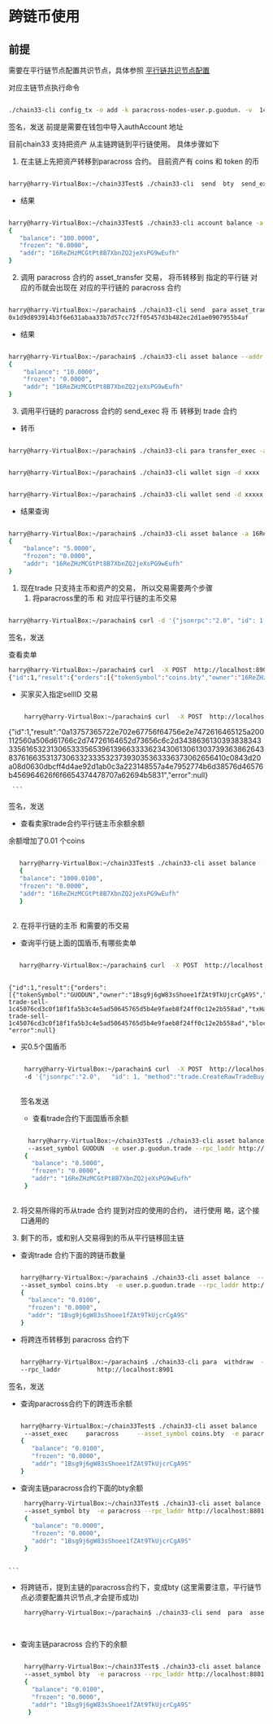 # 跨链币使用

## 前提
 需要在平行链节点配置共识节点，具体参照
 [平行链共识节点配置](https://github.com/33cn/plugin/blob/master/plugin/dapp/paracross/cmd/build/chain33.para.test.toml)
 
 对应主链节点执行命令
 ```bash
 
 ./chain33-cli config_tx -o add -k paracross-nodes-user.p.guodun. -v  14KEKbYtKKQm4wMthSK9J4La4nAiidGozt

```
 签名，发送  前提是需要在钱包中导入authAccount 地址

目前chain33 支持把资产 从主链跨链到平行链使用。 具体步骤如下

 1. 在主链上先把资产转移到paracross 合约。 目前资产有 coins 和 token 的币
 
 ```bash
 
 harry@harry-VirtualBox:~/chain33Test$ ./chain33-cli  send  bty  send_exec  -a  100  -e  paracross -k "16ReZHzMCGtPt8B7XbnZQ2jeXsPG9wEufh"
 
 ```
 * 结果
 ```bash
 
 harry@harry-VirtualBox:~/chain33Test$ ./chain33-cli account balance -a "16ReZHzMCGtPt8B7XbnZQ2jeXsPG9wEufh" -e  paracross
{
    "balance": "100.0000",
    "frozen": "0.0000",
    "addr": "16ReZHzMCGtPt8B7XbnZQ2jeXsPG9wEufh"
}

 ```
 2. 调用 paracross 合约的 asset_transfer 交易， 将币转移到 指定的平行链
    对应的币就会出现在 对应的平行链的 paracross 合约
```bash

harry@harry-VirtualBox:~/parachain$ ./chain33-cli send  para asset_transfer --title user.p.guodun. -a 10  -n test -t "16ReZHzMCGtPt8B7XbnZQ2jeXsPG9wEufh" -k "16ReZHzMCGtPt8B7XbnZQ2jeXsPG9wEufh"
0x1d9d893914b3f6e631abaa33b7d57cc72ff05457d3b482ec2d1ae0907955b4af

```
* 结果
```bash

harry@harry-VirtualBox:~/parachain$ ./chain33-cli asset balance --addr "16ReZHzMCGtPt8B7XbnZQ2jeXsPG9wEufh" --asset_exec paracross   --asset_symbol coins.bty  -e  "paracross"   --rpc_laddr http://localhost:8901
{
    "balance": "10.0000",
    "frozen": "0.0000",
    "addr": "16ReZHzMCGtPt8B7XbnZQ2jeXsPG9wEufh"
}

```

 3. 调用平行链的 paracross 合约的 send_exec 将 币 转移到 trade 合约
 
  * 转币
 
```bash

harry@harry-VirtualBox:~/parachain$ ./chain33-cli para transfer_exec -a 5 -e user.p.guodun.trade  -s coins.bty  --rpc_laddr http://localhost:8901

```

```bash

harry@harry-VirtualBox:~/parachain$ ./chain33-cli wallet sign -d xxxx  -a 16ReZHzMCGtPt8B7XbnZQ2jeXsPG9wEufh  -e 300s -f 0.001 -k 16ReZHzMCGtPt8B7XbnZQ2jeXsPG9wEufh  --paraName user.p.guodun. --rpc_laddr http://localhost:8901

```
```bash

harry@harry-VirtualBox:~/parachain$ ./chain33-cli wallet send -d xxxxx --paraName user.p.guodun. --rpc_laddr http://localhost:8901

```


* 结果查询

```bash

harry@harry-VirtualBox:~/parachain$ ./chain33-cli asset balance -a 16ReZHzMCGtPt8B7XbnZQ2jeXsPG9wEufh --asset_exec paracross  --asset_symbol coins.bty -e user.p.guodun.trade   --rpc_laddr http://localhost:8901
{
    "balance": "5.0000",
    "frozen": "0.0000",
    "addr": "16ReZHzMCGtPt8B7XbnZQ2jeXsPG9wEufh"
}

```

 1. 现在trade 只支持主币和资产的交易， 所以交易需要两个步骤
    1. 将paracross里的币 和 对应平行链的主币交易
    
 ```bash
 
harry@harry-VirtualBox:~/parachain$ curl -d '{"jsonrpc":"2.0", "id": 1, "method":"trade.CreateRawTradeSellTx","params":[{"tokenSymbol":"coins.bty", "amountPerBoardlot":1, "minBoardlot":1,"pricePerBoardlot":1,"totalBoardlot":15000000,"fee":100000,"assetExec":"paracross"}]}'         -H 'content-type:text/plain;'         http://localhost:8901

 ```
    
  签名，发送
   
  查看卖单  
  
 ```bash 
 harry@harry-VirtualBox:~/parachain$ curl  -X POST  http://localhost:8901 -H "Content-Type:application/json" -d '{"jsonrpc":"2.0", "id": 1, "method":"Chain33.Query","params":[{"execer":"trade", "funcName":"GetTokenSellOrderByStatus", "payload" : {"tokenSymbol": "coins.bty", "status": 1, "count":10, "direction": 0,"fromKey":""}}]}'   
{"id":1,"result":{"orders":[{"tokenSymbol":"coins.bty","owner":"16ReZHzMCGtPt8B7XbnZQ2jeXsPG9wEufh","amountPerBoardlot":"1","minBoardlot":"1","pricePerBoardlot":"1","totalBoardlot":"15000000","tradedBoardlot":"0","buyID":"","status":1,"sellID":"mavl-trade-sell-48ca0988435ae210e35e9a9f33b40a0a07968bd87af5170c2352790563670bed","txHash":"0x48ca0988435ae210e35e9a9f33b40a0a07968bd87af5170c2352790563670bed","height":"50","key":"mavl-trade-sell-48ca0988435ae210e35e9a9f33b40a0a07968bd87af5170c2352790563670bed","blockTime":"1547516548","isSellOrder":true,"assetExec":"paracross"}]} ,"error":null}
 ``` 
  
 * 买家买入指定sellID 交易
    
   ```bash
   
    harry@harry-VirtualBox:~/parachain$ curl  -X POST  http://localhost:8901 -H "Content-Type:application/json" -d '{"jsonrpc":"2.0", "id": 1, "method":"trade.CreateRawTradeBuyTx","params":[{"sellID":"mavl-trade-sell-48ca0988435ae210e35e9a9f33b40a0a07968bd87af5170c2352790563670bed", "boardlotCnt":1000000,"fee":100000}]}'
{"id":1,"result":"0a13757365722e702e67756f64756e2e7472616465125a200112560a506d61766c2d74726164652d73656c6c2d3438636130393838343335616532313065333565396139663333623430613061303739363862643837616635313730633233353237393035363336373062656410c0843d20a08d0630dbcff4d4ae92d1ab0c3a223148557a4e7952774b6d38576d46576b456964626f6f6654374478707a62694b5831","error":null}

     ```
    
  签名，发送
    
   * 查看卖家trade合约平行链主币余额余额
   
   余额增加了0.01 个coins
    
   ```bash
   
      harry@harry-VirtualBox:~/chain33Test$ ./chain33-cli asset balance  --addr 16ReZHzMCGtPt8B7XbnZQ2jeXsPG9wEufh --asset_exec coins --       asset_symbol bty  -e user.p.guodun.trade --rpc_laddr http://localhost:8901
      {
      "balance": "1000.0100",
      "frozen": "0.0000",
      "addr": "16ReZHzMCGtPt8B7XbnZQ2jeXsPG9wEufh"
      }
      
   ```
    
   
   2. 在将平行链的主币 和需要的币交易
   
   
   * 查询平行链上面的国盾币,有哪些卖单
    
 ```bash
    
    harry@harry-VirtualBox:~/parachain$ curl  -X POST  http://localhost:8901 -H "Content-Type:application/json" -d '{"jsonrpc":"2.0",  "id": 1, "method":"Chain33.Query","params":[{"execer":"trade", "funcName":"GetTokenSellOrderByStatus", "payload" : {"tokenSymbol": "GUODUN", "status": 1, "count":10, "direction": 0,"fromKey":""}}]}' 
    
 ``` 
 
    {"id":1,"result":{"orders":           [{"tokenSymbol":"GUODUN","owner":"1Bsg9j6gW83sShoee1fZAt9TkUjcrCgA9S","amountPerBoardlot":"1","minBoardlot":"1","pricePerBoardlot":"1","totalBoardlot":"100000000","tradedBoardlot":"0","buyID":"","status":1,"sellID":"mavl-trade-sell-1c45076cd3c0f18f1fa5b3c4e5ad50645765d5b4e9faeb8f24ff0c12e2b558ad","txHash":"0x1c45076cd3c0f18f1fa5b3c4e5ad50645765d5b4e9faeb8f24ff0c12e2b558ad","height":"77","key":"mavl-trade-sell-1c45076cd3c0f18f1fa5b3c4e5ad50645765d5b4e9faeb8f24ff0c12e2b558ad","blockTime":"1547534068","isSellOrder":true,"assetExec":"token"}]}, "error":null} 
    
  
   

  * 买0.5个国盾币
    
    ```bash
    
     harry@harry-VirtualBox:~/parachain$ curl  -X POST  http://localhost:8901 -H "Content-Type:application/json" 
     -d '{"jsonrpc":"2.0",   "id": 1, "method":"trade.CreateRawTradeBuyTx","params":[{"sellID":"mavl-trade-sell-       1c45076cd3c0f18f1fa5b3c4e5ad50645765d5b4e9faeb8f24ff0c12e2b558ad", "boardlotCnt":50000000,"fee":100000}]}'
     
    ```
    签名发送
    
    * 查看trade合约下面国盾币余额
    
    ```bash
    
      harry@harry-VirtualBox:~/chain33Test$ ./chain33-cli asset balance  --addr 16ReZHzMCGtPt8B7XbnZQ2jeXsPG9wEufh --asset_exec token 
      --asset_symbol GUODUN  -e user.p.guodun.trade --rpc_laddr http://localhost:8901
     {
       "balance": "0.5000",
       "frozen": "0.0000",
       "addr": "16ReZHzMCGtPt8B7XbnZQ2jeXsPG9wEufh"
     }
     
    ```

 2. 将交易所得的币从trade 合约 提到对应的使用的合约， 进行使用
    略，这个接口通用的
    
 3. 剩下的币，或和别人交易得到的币从平行链移回主链
 

   * 查询trade 合约下面的跨链币数量
 
     ```bash
     
     harry@harry-VirtualBox:~/parachain$ ./chain33-cli asset balance  --addr 1Bsg9j6gW83sShoee1fZAt9TkUjcrCgA9S --asset_exec  paracross 
     --asset_symbol coins.bty  -e user.p.guodun.trade --rpc_laddr http://localhost:8901
     {
       "balance": "0.0100",
       "frozen": "0.0000",
       "addr": "1Bsg9j6gW83sShoee1fZAt9TkUjcrCgA9S"
     }
     
     ```
     
   * 将跨连币转移到 paracross 合约下
   
     ```bash
     
     harry@harry-VirtualBox:~/parachain$ ./chain33-cli para  withdraw  -a 0.01 -e user.p.guodun.trade -s coins.bty
     --rpc_laddr          http://localhost:8901
     
     ```
     
   签名，发送
   
   * 查询paracross合约下的跨连币余额
   
     ```bash
     
     harry@harry-VirtualBox:~/chain33Test$ ./chain33-cli asset balance  --addr 1Bsg9j6gW83sShoee1fZAt9TkUjcrCgA9S
      --asset_exec     paracross     --asset_symbol coins.bty  -e paracross --rpc_laddr http://localhost:8901
     {
        "balance": "0.0100",
        "frozen": "0.0000",
        "addr": "1Bsg9j6gW83sShoee1fZAt9TkUjcrCgA9S"
     }
     
     ```
   
   * 查询主链paracross合约下面的bty余额
   
     ```bash
      harry@harry-VirtualBox:~/chain33Test$ ./chain33-cli asset balance  --addr 1Bsg9j6gW83sShoee1fZAt9TkUjcrCgA9S --asset_exec  coins 
      --asset_symbol bty  -e paracross --rpc_laddr http://localhost:8801
      {
        "balance": "0.0000",
        "frozen": "0.0000",
        "addr": "1Bsg9j6gW83sShoee1fZAt9TkUjcrCgA9S"
      }  
      
    ```
    
   * 将跨链币，提到主链的paracross合约下，变成bty (这里需要注意，平行链节点必须要配置共识节点,才会提币成功)
   
     ```bash
      harry@harry-VirtualBox:~/parachain$ ./chain33-cli send  para  asset_withdraw -a 0.01  --title user.p.guodun. -t     1Bsg9j6gW83sShoee1fZAt9TkUjcrCgA9S -k 1Bsg9j6gW83sShoee1fZAt9TkUjcrCgA9S  --paraName user.p.guodun. --rpc_laddr http://localhost:8901
   
   
   * 查询主链paracross 合约下的余额
    
      ```bash
      
       harry@harry-VirtualBox:~/chain33Test$ ./chain33-cli asset balance  --addr 1Bsg9j6gW83sShoee1fZAt9TkUjcrCgA9S --asset_exec  coins 
       --asset_symbol bty  -e paracross --rpc_laddr http://localhost:8801
       {
         "balance": "0.0100",
         "frozen": "0.0000",
         "addr": "1Bsg9j6gW83sShoee1fZAt9TkUjcrCgA9S"
        }
         
     ```
